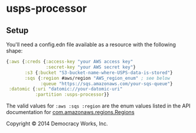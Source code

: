 # usps-processor

## Setup

You'll need a config.edn file available as a resource with the
following shape:

```clojure
{:aws {:creds {:access-key "your AWS access key"
               :secret-key "your AWS secret key"}
       :s3 {:bucket "S3-bucket-name-where-USPS-data-is-stored"}
       :sqs {:region #aws/region "AWS_region_enum" ; see below
             :queue "https://sqs.amazonaws.com/your-sqs-queue"}
 :datomic {:uri "datomic://your-datomic-uri"
           :partition :usps-processor}}
```

The valid values for `:aws :sqs :region` are the enum values listed in
the API documentation for [com.amazonaws.regions.Regions](http://docs.aws.amazon.com/AWSJavaSDK/latest/javadoc/com/amazonaws/regions/Regions.html)

Copyright © 2014 Democracy Works, Inc.
